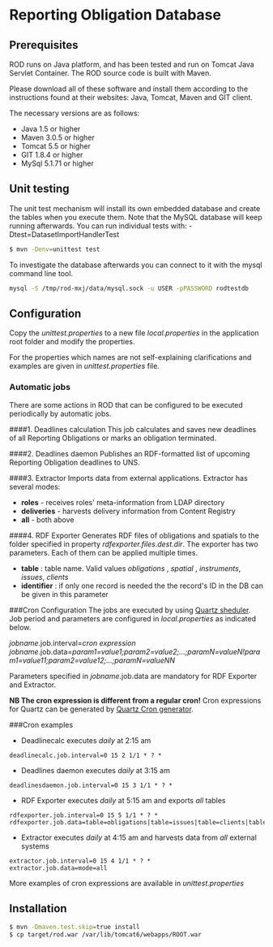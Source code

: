 Reporting Obligation Database
=============================

Prerequisites
-------------
ROD runs on Java platform, and has been tested and run on Tomcat Java Servlet Container. The ROD source code is built with Maven.

Please download all of these software and install them according to the instructions found at their websites:
Java, Tomcat, Maven and GIT client.

The necessary versions are as follows:
* Java 1.5 or higher
* Maven 3.0.5 or higher
* Tomcat 5.5 or higher
* GIT 1.8.4 or higher
* MySql 5.1.71 or higher


Unit testing
------------

The unit test mechanism will install its own embedded  database and create the tables when you execute them. Note that the MySQL database will keep running afterwards. You can run individual tests with: -Dtest=DatasetImportHandlerTest
```sh
$ mvn -Denv=unittest test
```
To investigate the database afterwards you can connect to it with the mysql command line tool.

```sh
mysql -S /tmp/rod-mxj/data/mysql.sock -u USER -pPASSWORD rodtestdb
```

Configuration
-------------
Copy the *unittest.properties* to a new file *local.properties* in the application root folder and modify the properties.

For the properties which names are not self-explaining clarifications and examples are given in *unittest.properties* file.

### Automatic jobs
There are some actions in ROD that can be configured to be executed periodically by automatic jobs.

####1. Deadlines calculation
This job calculates and saves new deadlines of all Reporting Obligations or marks an obligation terminated.

####2. Deadlines daemon
Publishes an RDF-formatted list of upcoming Reporting Obligation deadlines to UNS.

####3. Extractor
Imports data from external applications. Extractor has several modes:

* **roles** - receives roles' meta-information from LDAP directory
* **deliveries** - harvests delivery information from Content Registry
* **all** - both above

####4. RDF Exporter
Generates RDF files of obligations and spatials to the folder specified in property *rdfexporter.files.dest.dir*.
The exporter has two parameters. Each of them can be applied multiple times.

* **table** : table name. Valid values *obligations* , *spatial* , *instruments*,  *issues*,  *clients*
* **identifier** : if only one record is needed the the record's ID in the DB can be given in this parameter

###Cron Configuration
The jobs are executed by using [Quartz sheduler](http://quartz-scheduler.org/). Job period and parameters are configured in *local.properties* as indicated below.

*jobname*.job.interval=*cron expression*
*jobname*.job.data=*param1=value1;param2=value2;...;paramN=valueN!param1=value11;param2=value12;...;paramN=valueNN*

Parameters specified in *jobname*.job.data are mandatory for RDF Exporter and Extractor.

**NB The cron expression is different from a regular cron!** Cron expressions for Quartz can be generated by [Quartz Cron generator](http://www.cronmaker.com/).

###Cron examples
* Deadlinecalc executes *daily* at 2:15 am

```deadlinecalc.job.interval=0 15 2 1/1 * ? *```

* Deadlines daemon executes *daily* at 3:15 am

```deadlinesdaemon.job.interval=0 15 3 1/1 * ? *```

* RDF Exporter executes *daily* at 5:15 am and exports *all* tables


```
rdfexporter.job.interval=0 15 5 1/1 * ? *
rdfexporter.job.data=table=obligations|table=issues|table=clients|table=instruments|table=spatial
```

* Extractor executes *daily* at 4:15 am and harvests data from *all* external systems

```
extractor.job.interval=0 15 4 1/1 * ? *
extractor.job.data=mode=all
```


More examples of cron expressions are available in *unittest.properties*



Installation
-------------

```sh
$ mvn -Dmaven.test.skip=true install
$ cp target/rod.war /var/lib/tomcat6/webapps/ROOT.war
```


